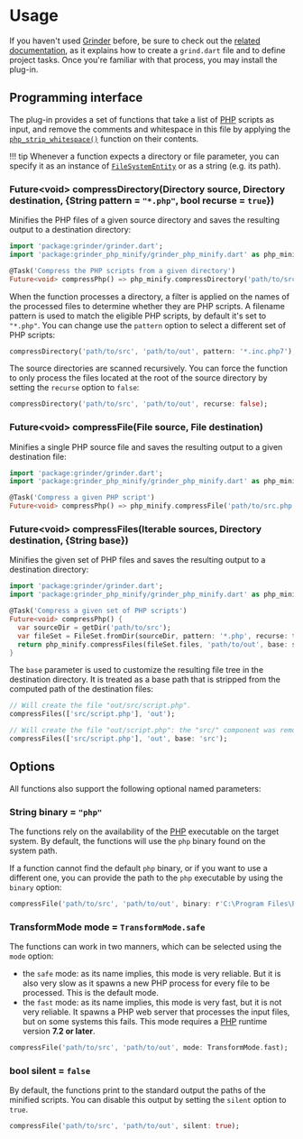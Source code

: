 # Usage
If you haven't used [Grinder](https://github.com/google/grinder.dart) before, be sure to check out the [related documentation](https://google.github.io/grinder.dart), as it explains how to create a `grind.dart` file and to define project tasks. Once you're familiar with that process, you may install the plug-in.

## Programming interface
The plug-in provides a set of functions that take a list of [PHP](https://secure.php.net) scripts as input, and remove the comments and whitespace in this file by applying the [`php_strip_whitespace()`](https://secure.php.net/manual/en/function.php-strip-whitespace.php) function on their contents.

!!! tip
    Whenever a function expects a directory or file parameter,
    you can specify it as an instance of [`FileSystemEntity`](https://api.dartlang.org/stable/dart-io/FileSystemEntity-class.html) or as a string (e.g. its path).
    
### Future&lt;void&gt; **compressDirectory**(Directory source, Directory destination, {String pattern = `"*.php"`, bool recurse = `true`})
Minifies the PHP files of a given source directory and saves the resulting output to a destination directory:

```dart
import 'package:grinder/grinder.dart';
import 'package:grinder_php_minify/grinder_php_minify.dart' as php_minify;

@Task('Compress the PHP scripts from a given directory')
Future<void> compressPhp() => php_minify.compressDirectory('path/to/src', 'path/to/out');
```

When the function processes a directory, a filter is applied on the names of the processed files to determine whether they are PHP scripts. A filename pattern is used to match the eligible PHP scripts, by default it's set to `"*.php"`. You can change use the `pattern` option to select a different set of PHP scripts:

```dart
compressDirectory('path/to/src', 'path/to/out', pattern: '*.inc.php7');
```

The source directories are scanned recursively. You can force the function to only process the files located at the root of the source directory by setting the `recurse` option to `false`:

```dart
compressDirectory('path/to/src', 'path/to/out', recurse: false);
```

### Future&lt;void&gt; **compressFile**(File source, File destination)
Minifies a single PHP source file and saves the resulting output to a given destination file:

```dart
import 'package:grinder/grinder.dart';
import 'package:grinder_php_minify/grinder_php_minify.dart' as php_minify;

@Task('Compress a given PHP script')
Future<void> compressPhp() => php_minify.compressFile('path/to/src.php', 'path/to/out.php');
```

### Future&lt;void&gt; **compressFiles**(Iterable sources, Directory destination, {String base})
Minifies the given set of PHP files and saves the resulting output to a destination directory:

```dart
import 'package:grinder/grinder.dart';
import 'package:grinder_php_minify/grinder_php_minify.dart' as php_minify;

@Task('Compress a given set of PHP scripts')
Future<void> compressPhp() {
  var sourceDir = getDir('path/to/src');
  var fileSet = FileSet.fromDir(sourceDir, pattern: '*.php', recurse: true);
  return php_minify.compressFiles(fileSet.files, 'path/to/out', base: sourceDir.path);
}
```

The `base` parameter is used to customize the resulting file tree in the destination directory.
It is treated as a base path that is stripped from the computed path of the destination files:

```dart
// Will create the file "out/src/script.php".
compressFiles(['src/script.php'], 'out');

// Will create the file "out/script.php": the "src/" component was removed.
compressFiles(['src/script.php'], 'out', base: 'src');
```

## Options
All functions also support the following optional named parameters:

### String **binary** = `"php"`
The functions rely on the availability of the [PHP](https://secure.php.net) executable on the target system. By default, the functions will use the `php` binary found on the system path.

If a function cannot find the default `php` binary, or if you want to use a different one, you can provide the path to the `php` executable by using the `binary` option:

```dart
compressFile('path/to/src', 'path/to/out', binary: r'C:\Program Files\PHP\php.exe');
```

### TransformMode **mode** = `TransformMode.safe`
The functions can work in two manners, which can be selected using the `mode` option:

- the `safe` mode: as its name implies, this mode is very reliable. But it is also very slow as it spawns a new PHP process for every file to be processed. This is the default mode.
- the `fast` mode: as its name implies, this mode is very fast, but it is not very reliable. It spawns a PHP web server that processes the input files, but on some systems this fails. This mode requires a [PHP](https://secure.php.net) runtime version **7.2 or later**.

```dart
compressFile('path/to/src', 'path/to/out', mode: TransformMode.fast);
```

### bool **silent** = `false`
By default, the functions print to the standard output the paths of the minified scripts. You can disable this output by setting the `silent` option to `true`.

```dart
compressFile('path/to/src', 'path/to/out', silent: true);
```
